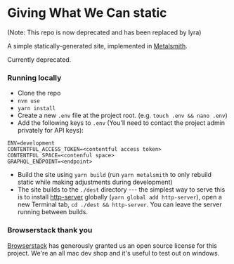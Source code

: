 # Giving What We Can static

(Note: This repo is now deprecated and has been replaced by lyra)

A simple statically-generated site, implemented in [Metalsmith](http://www.metalsmith.io/).

Currently deprecated.

### Running locally

- Clone the repo
- `nvm use`
- `yarn install`
- Create a new `.env` file at the project root. (e.g. `touch .env && nano .env`)
- Add the following keys to `.env` (You'll need to contact the project admin privately for API keys):

```
ENV=development
CONTENTFUL_ACCESS_TOKEN=<contentful access token>
CONTENTFUL_SPACE=<contenful space>
GRAPHQL_ENDPOINT=<endpoint>
```

- Build the site using `yarn build` (run `yarn metalsmith` to only rebuild static while making adjustments during development)
- The site builds to the `./dest` directory --- the simplest way to serve this is to install [http-server](https://www.npmjs.com/package/http-server) globally (`yarn global add http-server`), open a new Terminal tab, `cd ./dest && http-server`. You can leave the server running between builds.

### Browserstack thank you

[Browserstack](https://www.browserstack.com/) has generously granted us an open source license for this project. We're an all mac dev shop and it's useful to test out on windows.
